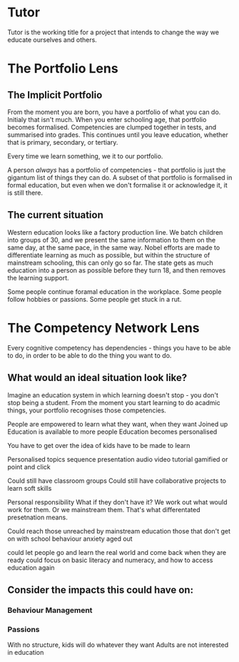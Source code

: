 # Tutor

Tutor is the working title for a project that intends to change the way we educate ourselves and others.

# The Portfolio Lens

## The Implicit Portfolio
From the moment you are born, you have a portfolio of what you can do. Initialy that isn't much.
When you enter schooling age, that portfolio becomes formalised. Competencies are clumped together in tests, and summarised into grades. This continues until you leave education, whether that is primary, secondary, or tertiary.

Every time we learn something, we it to our portfolio.

A person _always_ has a portfolio of competencies - that portfolio is just the gigantum list of things they can do. A subset of that portfolio is formalised in formal education, but even when we don't formalise it or acknowledge it, it is still there.

## The current situation
Western education looks like a factory production line. We batch children into groups of 30, and we present the same information to them on the same day, at the same pace, in the same way. Nobel efforts are made to differentiate learning as much as possible, but within the structure of mainstream schooling, this can only go so far. The state gets as much education into a person as possible before they turn 18, and then removes the learning support.

Some people continue foramal education in the workplace. Some people follow hobbies or passions. Some people get stuck in a rut.

# The Competency Network Lens

Every cognitive competency has dependencies - things you have to be able to do, in order to be able to do the thing you want to do. 


## What would an ideal situation look like?

Imagine an education system in which learning doesn't stop - you don't stop being a student. From the moment you start learning to do acadmic things, your portfolio recognises those competencies.


People are empowered to learn what they want, when they want
Joined up
Education is available to more people
Education becomes personalised



You have to get over the idea of kids have to be made to learn

Personalised
topics
sequence
presentation
  audio
  video
  tutorial
  gamified or point and click


Could still have classroom groups
Could still have collaborative projects to learn soft skills

Personal responsibility
  What if they don't have it?
    We work out what would work for them. Or we mainstream them. That's what differentated presetnation means.

Could reach those unreached by mainstream education
  those that don't get on with school
    behaviour
    anxiety
   aged out
   
could let people go and learn the real world and come back when they are ready
could focus on basic literacy and numeracy, and how to access education again

## Consider the impacts this could have on:

### Behaviour Management
### Passions


With no structure, kids will do whatever they want
Adults are not interested in education
